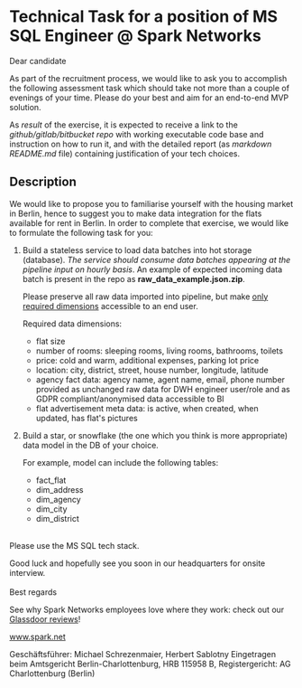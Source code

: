 # Technical Task for a position of MS SQL Engineer @ Spark Networks

Dear candidate

As part of the recruitment process, we would like to ask you to accomplish the following assessment task which should take not more than a couple of evenings of your time. Please do your best and aim for an end-to-end MVP solution.

As <em>result</em> of the exercise, it is expected to receive a link to the <em>github/gitlab/bitbucket repo</em> with working executable code base and instruction on how to run it, and with the detailed report (as <em>markdown README.md</em> file) containing justification of your tech choices.

## Description

We would like to propose you to familiarise yourself with the housing market in Berlin, hence to suggest you to make data integration for the flats available for rent in Berlin. In order to complete that exercise, we would like to formulate the following task for you:

1. Build a stateless service to load data batches into hot storage (database). <em>The service should consume data batches appearing at the pipeline input on hourly basis</em>. An example of expected incoming data batch is present in the repo as <strong>raw_data_example.json.zip</strong>. <p>Please preserve all raw data imported into pipeline, but make <u>only required dimensions</u> accessible to an end user.

    Required data dimensions:

    - flat size
    - number of rooms: sleeping rooms, living rooms, bathrooms, toilets
    - price: cold and warm, additional expenses, parking lot price
    - location: city, district, street, house number, longitude, latitude
    - agency fact data: agency name, agent name, email, phone number provided as unchanged raw data for DWH engineer user/role and as GDPR compliant/anonymised data accessible to BI
    - flat advertisement meta data: is active, when created, when updated, has flat's pictures


2. Build a star, or snowflake (the one which you think is more appropriate) data model in the DB of your choice.

    For example, model can include the following tables:

    - fact_flat
    - dim_address
    - dim_agency
    - dim_city
    - dim_district

<br>
Please use the MS SQL tech stack.

Good luck and hopefully see you soon in our headquarters for onsite interview.
<br>
<br>Best regards


See why Spark Networks employees love where they work: check out our <a href="https://www.glassdoor.com/Reviews/Spark-Networks-Reviews-E31363.htm" target="_balnk">Glassdoor reviews</a>!

<a href="mailto:www.spark.net" target="_blank">www.spark.net</a>

Geschäftsführer: Michael Schrezenmaier, Herbert Sablotny
Eingetragen beim Amtsgericht Berlin-Charlottenburg, HRB 115958 B, Registergericht: AG Charlottenburg (Berlin)    
